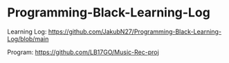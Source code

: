 # Programming-Black-Learning-Log
Learning Log:
https://github.com/JakubN27/Programming-Black-Learning-Log/blob/main


Program:
https://github.com/LB17GO/Music-Rec-proj
